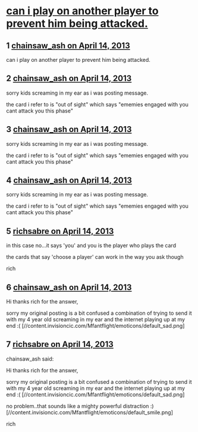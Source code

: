 # [can i play on another player to prevent him being attacked.](https://community.fantasyflightgames.com/topic/82320-can-i-play-on-another-player-to-prevent-him-being-attacked/)

## 1 [chainsaw_ash on April 14, 2013](https://community.fantasyflightgames.com/topic/82320-can-i-play-on-another-player-to-prevent-him-being-attacked/?do=findComment&comment=784778)

can i play on another player to prevent him being attacked.

## 2 [chainsaw_ash on April 14, 2013](https://community.fantasyflightgames.com/topic/82320-can-i-play-on-another-player-to-prevent-him-being-attacked/?do=findComment&comment=784780)

sorry kids screaming in my ear as i was posting message.

the card i refer to is "out of sight" which says "ememies engaged with you cant attack you this phase"

## 3 [chainsaw_ash on April 14, 2013](https://community.fantasyflightgames.com/topic/82320-can-i-play-on-another-player-to-prevent-him-being-attacked/?do=findComment&comment=784782)

sorry kids screaming in my ear as i was posting message.

the card i refer to is "out of sight" which says "ememies engaged with you cant attack you this phase"

## 4 [chainsaw_ash on April 14, 2013](https://community.fantasyflightgames.com/topic/82320-can-i-play-on-another-player-to-prevent-him-being-attacked/?do=findComment&comment=784785)

sorry kids screaming in my ear as i was posting message.

the card i refer to is "out of sight" which says "ememies engaged with you cant attack you this phase"

## 5 [richsabre on April 14, 2013](https://community.fantasyflightgames.com/topic/82320-can-i-play-on-another-player-to-prevent-him-being-attacked/?do=findComment&comment=784815)

in this case no…it says 'you' and you is the player who plays the card

the cards that say 'choose a player' can work in the way you ask though

rich

## 6 [chainsaw_ash on April 14, 2013](https://community.fantasyflightgames.com/topic/82320-can-i-play-on-another-player-to-prevent-him-being-attacked/?do=findComment&comment=784857)

Hi thanks rich for the answer,

sorry my original posting is a bit confused a combination of trying to send it with my 4 year old screaming in my ear and the internet playing up at my end :( [//content.invisioncic.com/Mfantflight/emoticons/default_sad.png]

## 7 [richsabre on April 14, 2013](https://community.fantasyflightgames.com/topic/82320-can-i-play-on-another-player-to-prevent-him-being-attacked/?do=findComment&comment=784860)

chainsaw_ash said:

Hi thanks rich for the answer,

sorry my original posting is a bit confused a combination of trying to send it with my 4 year old screaming in my ear and the internet playing up at my end :( [//content.invisioncic.com/Mfantflight/emoticons/default_sad.png]



no problem..that sounds like a mighty powerful distraction :) [//content.invisioncic.com/Mfantflight/emoticons/default_smile.png]

rich

